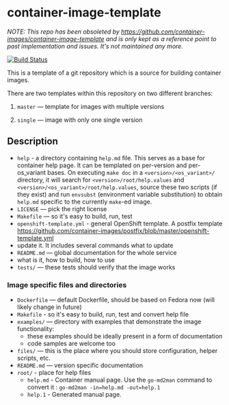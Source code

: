 # container-image-template

*NOTE: This repo has been obsoleted by https://github.com/container-images/container-image-template and is only kept as a reference point to past implementation and issues. It's not maintained any more.*

[![Build Status](https://travis-ci.org/container-images/container-image-template.svg?branch=master)](https://travis-ci.org/container-images/container-image-template)

This is a template of a git repository which is a source for building container images.


There are two templates within this repository on two different branches:

 1. `master` — template for images with multiple versions

 2. `single` — image with only one single version


## Description

 * `help` - a directory containing `help.md` file. This serves as a base for container help page. It can be templated on per-version and per-os\_variant bases. On executing `make doc` in a `<version>/<os_variant>/` directory, it will search for `<version>/root/help.values` and `<version>/<os_variant>/root/help.values`, source these two scripts (if they exist) and run `envsubst` (environment variable substitution) to obtain `help.md` specific to the currently `make`-ed image.
 * `LICENSE` — pick the right license
 * `Makefile` — so it's easy to build, run, test
 * `openshift-template.yml` - general OpenShift template. A postfix template https://github.com/container-images/postfix/blob/master/openshift-template.yml
  * update it. It includes several commands what to update
 * `README.md` — global documentation for the whole service
  * what is it, how to build, how to use
 * `tests/` — these tests should verify that the image works

### Image specific files and directories

 * `Dockerfile` — default Dockerfile, should be based on Fedora now (will likely change in future)
 * `Makefile` - so it's easy to build, run, test and convert help file
 * `examples/` — directory with examples that demonstrate the image functionality:
   * these examples should be ideally present in a form of documentation
   * code samples are welcome too
 * `files/` — this is the place where you should store configuration, helper scripts, etc.
 * `README.md` — version specific documentation
 * `root/` - place for help files
   * `help.md` - Container manual page. Use the ```go-md2man``` command to convert it : `go-md2man -in=help.md -out=help.1`
   * `help.1` - Generated manual page.
